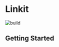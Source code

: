 # Linkit

[![build](https://github.com/sysatom/linkit/actions/workflows/build.yml/badge.svg?branch=master)](https://github.com/sysatom/linkit/actions/workflows/build.yml)

## Getting Started

